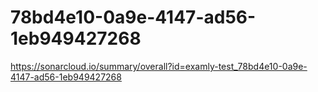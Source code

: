 # 78bd4e10-0a9e-4147-ad56-1eb949427268
https://sonarcloud.io/summary/overall?id=examly-test_78bd4e10-0a9e-4147-ad56-1eb949427268
